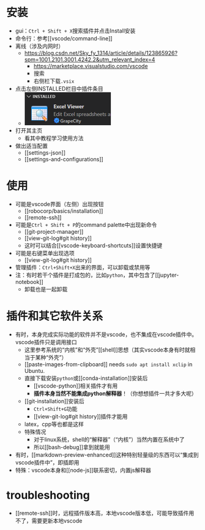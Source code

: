# 安装
  - gui：`Ctrl + Shift + X`搜索插件并点击Install安装
  - 命令行：参考[[vscode/command-line]]
  - 离线（涉及内网时）
    - https://blog.csdn.net/Sky_fy_1314/article/details/123865926?spm=1001.2101.3001.4242.2&utm_relevant_index=4
      - https://marketplace.visualstudio.com/vscode
      - 搜索
      - 右侧栏下载`.vsix`
- 点击左侧INSTALLED栏目中插件条目
  - ![](extension-item.png)
- 打开其主页
  - 看其中教程学习使用方法
- 做出适当配置
  - [[settings-json]]
  - [[settings-and-configurations]]
# 使用
- 可能是vscode界面（左侧）出现按钮
  - [[robocorp/basics/installation]]
  - [[remote-ssh]]
- 可能是`Ctrl + Shift + P`的command palette中出现新命令
  - [[git-project-manager]]
  - [[view-git-log#git history]]
  - 这时可以结合[[vscode-keyboard-shortcuts]]设置快捷键
- 可能是右键菜单出现选项
  - [[view-git-log#git history]]
- 管理插件：`Ctrl+Shift+X`出来的界面，可以卸载或禁用等
- 注：有时若干个插件是打成包的，比如`python`，其中包含了[[jupyter-notebook]]
  - 卸载也是一起卸载
# 插件和其它软件关系
- 有时，本身完成实际功能的软件并不是vscode，也不集成在vscode插件中。vscode插件只是调用接口
  - 这里参考系统的“内核”和“外壳”[[shell]]思想（其实vscode本身有时就相当于某种“外壳”）
  - [[paste-images-from-clipboard]] needs `sudo apt install xclip` in Ubuntu.
  - 直接下载安装`python`或[[conda-installation]]安装后
    - [[vscode-python]]相关插件才有用
    - **插件本身当然不能集成python解释器**！（你想想插件一共才多大呢）
  - [[git-installation]]安装后
    - `Ctrl+Shift+G`功能
    - [[view-git-log#git history]]插件才能用
  - latex，cpp等也都是这样
  - 特殊情况
    - 对于linux系统，shell的“解释器”（“内核”）当然内置在系统中了
    - 所以[[bash-debug]]拿到就能用
- 有时，[[markdown-preview-enhanced]]这种特别轻量级的东西可以“集成到vscode插件中”，即插即用
- 特殊：vscode本身和[[node-js]]联系密切，内置js解释器
# troubleshooting
- [[remote-ssh]]时，远程插件版本高，本地vscode版本低，可能导致插件用不了，需要更新本地vscode